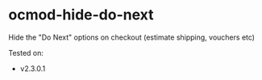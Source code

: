 # ocmod-hide-do-next
Hide the "Do Next" options on checkout (estimate shipping, vouchers etc)

Tested on:
-  v2.3.0.1
